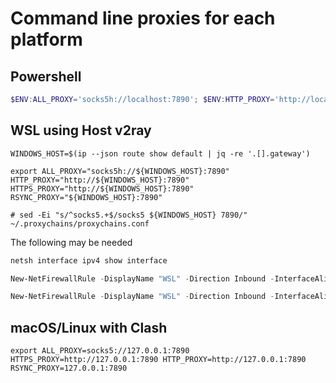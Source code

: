 # Command line proxies for each platform

## Powershell

```powershell
$ENV:ALL_PROXY='socks5h://localhost:7890'; $ENV:HTTP_PROXY='http://localhost:7890'; $ENV:HTTPS_PROXY='http://localhost:7890'

```

## WSL using Host v2ray

```shell
WINDOWS_HOST=$(ip --json route show default | jq -re '.[].gateway')

export ALL_PROXY="socks5h://${WINDOWS_HOST}:7890" HTTP_PROXY="http://${WINDOWS_HOST}:7890" HTTPS_PROXY="http://${WINDOWS_HOST}:7890" RSYNC_PROXY="${WINDOWS_HOST}:7890"

# sed -Ei "s/^socks5.+$/socks5 ${WINDOWS_HOST} 7890/" ~/.proxychains/proxychains.conf

```

The following may be needed

```powershell
netsh interface ipv4 show interface

New-NetFirewallRule -DisplayName "WSL" -Direction Inbound -InterfaceAlias "vEthernet (WSL)" -Action Allow

New-NetFirewallRule -DisplayName "WSL" -Direction Inbound -InterfaceAlias "vEthernet (WSL (Hyper-V firewall))" -Action Allow

```

## macOS/Linux with Clash

```shell
export ALL_PROXY=socks5://127.0.0.1:7890 HTTPS_PROXY=http://127.0.0.1:7890 HTTP_PROXY=http://127.0.0.1:7890 RSYNC_PROXY=127.0.0.1:7890

```

